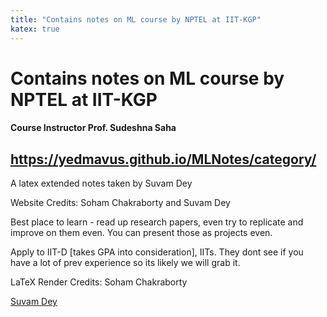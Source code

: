 ```yaml
---
title: "Contains notes on ML course by NPTEL at IIT-KGP"
katex: true
---
```

# Contains notes on ML course by NPTEL at IIT-KGP 
#### Course Instructor Prof. Sudeshna Saha


## https://yedmavus.github.io/MLNotes/category/
A latex extended notes taken by Suvam Dey

Website Credits: Soham Chakraborty and Suvam Dey

Best place to learn - read up research papers, even try to replicate and improve on them even. You can present those as projects even.

Apply to IIT-D [takes GPA into consideration], IITs. They dont see if you have a lot of prev experience so its likely we will grab it.

LaTeX Render Credits: Soham Chakraborty


<div class="badge-base LI-profile-badge" data-locale="en_US" data-size="large" data-theme="dark" data-type="VERTICAL" data-vanity="suvam-dey" data-version="v1"><a class="badge-base__link LI-simple-link" href="https://in.linkedin.com/in/suvam-dey?trk=profile-badge">Suvam Dey</a></div>
              
